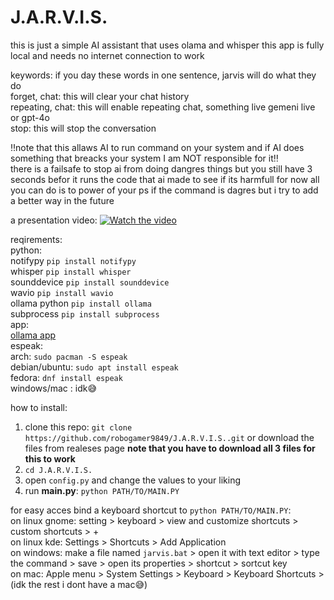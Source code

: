 # J.A.R.V.I.S.
this is just a simple AI assistant that uses olama and whisper
this app is fully local and needs no internet connection to work

keywords: if you day these words in one sentence, jarvis will do what they do</br>
forget, chat: this will clear your chat history</br>
repeating, chat: this will enable repeating chat, something live gemeni live or gpt-4o</br>
stop: this will stop the conversation</br>

‼️note that this allaws AI to run command on your system and if AI does something that breacks your system I am NOT responsible for it‼️</br>
 there is a failsafe to stop ai from doing dangres things but you still have 3 seconds befor it runs the code that ai made to see if its harmfull
 for now all you can do is to power of your ps if the command is dagres but i try to add a better way in the future</br>

a presentation video:
[![Watch the video](https://github.com/user-attachments/assets/87a30e82-adac-4c91-a78d-03da7f0ee324)](https://github.com/user-attachments/assets/d23b8733-ebd4-4a9b-9468-1d950d6c52fc)




reqirements:</br>
python:</br>
notifypy `pip install notifypy`</br>
whisper `pip install whisper`</br>
sounddevice `pip install sounddevice`</br>
wavio `pip install wavio`</br>
ollama python `pip install ollama`</br>
subprocess `pip install subprocess`</br>
app:</br>
[ollama app](www.ollama.com)</br>
 espeak:</br> 
  arch: `sudo pacman -S espeak`</br> 
  debian/ubuntu: `sudo apt install espeak`</br> 
  fedora: `dnf install espeak`</br> 
  windows/mac : idk😅

how to install:</br>
1. clone this repo: `git clone https://github.com/robogamer9849/J.A.R.V.I.S..git` or download the files from realeses page **note that you have to download all 3 files for this to work**</br>
2. `cd J.A.R.V.I.S.`
3. open `config.py` and change the values to your liking</br>
4. run **main.py**: `python PATH/TO/MAIN.PY`</br>

for easy acces bind a keyboard shortcut to `python PATH/TO/MAIN.PY`:</br>
on linux gnome: setting > keyboard > view and customize shortcuts > custom shortcuts > +</br>
on linux kde: Settings > Shortcuts > Add Application</br>
on windows: make a file named `jarvis.bat` > open it with text editor > type the command > save > open its properties > shortcut > sortcut key</br>
on mac: Apple menu  > System Settings > Keyboard > Keyboard Shortcuts > (idk the rest i dont have a mac😅)</br>
